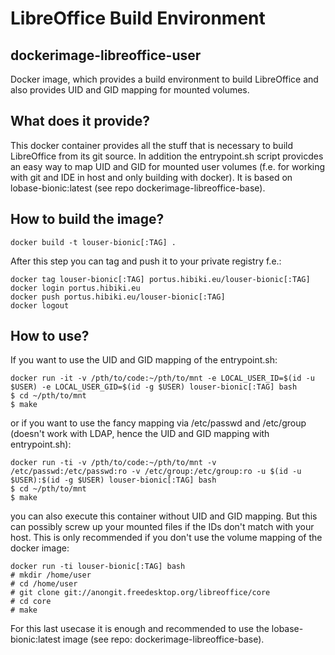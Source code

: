 # LibreOffice Build Environment
## dockerimage-libreoffice-user

Docker image, which provides a build environment to build LibreOffice and also provides UID and GID mapping for mounted volumes.

## What does it provide?

This docker container provides all the stuff that is necessary to build LibreOffice from its git source. In addition the entrypoint.sh script provicdes an easy way to map UID and GID for mounted user volumes (f.e. for working with git and IDE in host and only building with docker). It is based on lobase-bionic:latest (see repo dockerimage-libreoffice-base).

## How to build the image?

    docker build -t louser-bionic[:TAG] .

After this step you can tag and push it to your private registry f.e.:

    docker tag louser-bionic[:TAG] portus.hibiki.eu/louser-bionic[:TAG]
    docker login portus.hibiki.eu
    docker push portus.hibiki.eu/louser-bionic[:TAG]
    docker logout

## How to use?

If you want to use the UID and GID mapping of the entrypoint.sh:

    docker run -it -v /pth/to/code:~/pth/to/mnt -e LOCAL_USER_ID=$(id -u $USER) -e LOCAL_USER_GID=$(id -g $USER) louser-bionic[:TAG] bash
    $ cd ~/pth/to/mnt
    $ make

or if you want to use the fancy mapping via /etc/passwd and /etc/group (doesn't work with LDAP, hence the UID and GID mapping with entrypoint.sh):

    docker run -ti -v /pth/to/code:~/pth/to/mnt -v /etc/passwd:/etc/passwd:ro -v /etc/group:/etc/group:ro -u $(id -u $USER):$(id -g $USER) louser-bionic[:TAG] bash
    $ cd ~/pth/to/mnt
    $ make

you can also execute this container without UID and GID mapping. But this can possibly screw up your mounted files if the IDs don't match with your host. This is only recommended if you don't use the volume mapping of the docker image:

    docker run -ti louser-bionic[:TAG] bash
    # mkdir /home/user
    # cd /home/user
    # git clone git://anongit.freedesktop.org/libreoffice/core
    # cd core
    # make

For this last usecase it is enough and recommended to use the lobase-bionic:latest image (see repo: dockerimage-libreoffice-base).